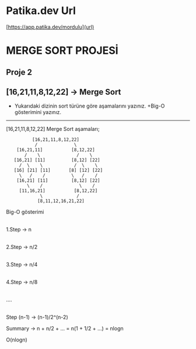 # Patika.dev Url
[https://app.patika.dev/mordulu](url)


# MERGE SORT PROJESİ

## Proje 2

[16,21,11,8,12,22] -> Merge Sort
-
+ Yukarıdaki dizinin sort türüne göre aşamalarını yazınız.
+Big-O gösterimini yazınız.

---

 [16,21,11,8,12,22] Merge Sort aşamaları;

              [16,21,11,8,12,22]
               /              \
        [16,21,11]           [8,12,22]  
           /    \              /    \
       [16,21] [11]          [8,12] [22] 
         /  \    \            /  \    \
       [16] [21] [11]       [8] [12] [22]
         \   /    /          \   /    /
        [16,21] [11]         [8,12] [22]
            \    /              \    /
         [11,16,21]           [8,12,22]
                 \             / 
                [8,11,12,16,21,22]




Big-O gösterimi

\
1.Step -> n

\
2.Step -> n/2

\
3.Step -> n/4

\
4.Step -> n/8

\
....

\
Step (n-1) -> (n-1)/2^(n-2)

Summary ->  n + n/2 + ... = n(1 + 1/2 + ...) = nlogn


O(nlogn)





